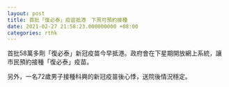 ```yaml
---
layout: post
title: 首批「復必泰」疫苗抵港　下周可預約接種
date: 2021-02-27 21:58:23.000000000 +08:00
categories: rthk
---
```


首批58萬多劑「復必泰」新冠疫苗今早抵港。政府會在下星期開放網上系統，讓市民預約接種「復必泰」疫苗。

另外，一名72歲男子接種科興的新冠疫苗後心悸，送院後情況穩定。
